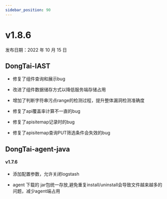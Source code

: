 ```yaml
---
sidebar_position: 90
---
```


# v1.8.6

发布日期：2022 年 10 月 15 日


## **DongTai-IAST**

* 修复了组件查询和展示bug

* 改进了组件数据储存方式以降低服务端存储占用

* 增加了判断字符串污点range的检测过程，提升整体漏洞检测准确度

* 修复了api覆盖率计算不一直的bug

* 修复了apisitemap记录时的bug

* 修复了apisitemap查询PUT筛选条件会失效的bug


## **DongTai-agent-java**

#### v1.7.6

* 添加配置参数，允许关闭logstash

* agent 下载的 jar包统一存放,避免重复install/uninstall会导致文件越来越多的问题，减少agent端占用


